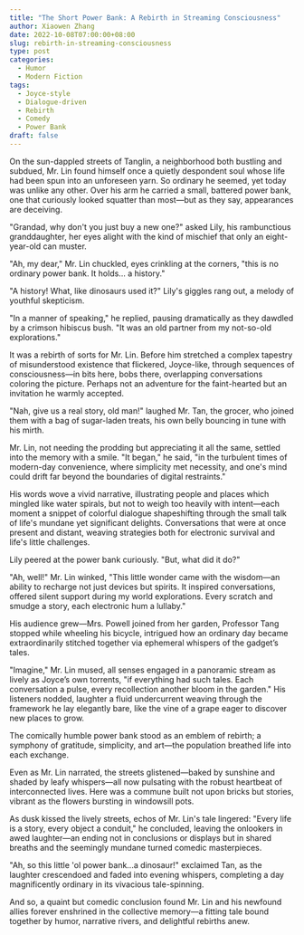 ```yaml
---
title: "The Short Power Bank: A Rebirth in Streaming Consciousness"
author: Xiaowen Zhang
date: 2022-10-08T07:00:00+08:00
slug: rebirth-in-streaming-consciousness
type: post
categories:
  - Humor
  - Modern Fiction
tags:
  - Joyce-style
  - Dialogue-driven
  - Rebirth
  - Comedy
  - Power Bank
draft: false
---
```


On the sun-dappled streets of Tanglin, a neighborhood both bustling and subdued, Mr. Lin found himself once a quietly despondent soul whose life had been spun into an unforeseen yarn. So ordinary he seemed, yet today was unlike any other. Over his arm he carried a small, battered power bank, one that curiously looked squatter than most—but as they say, appearances are deceiving. 

"Grandad, why don't you just buy a new one?" asked Lily, his rambunctious granddaughter, her eyes alight with the kind of mischief that only an eight-year-old can muster.

"Ah, my dear," Mr. Lin chuckled, eyes crinkling at the corners, "this is no ordinary power bank. It holds... a history."

"A history! What, like dinosaurs used it?" Lily's giggles rang out, a melody of youthful skepticism.

"In a manner of speaking," he replied, pausing dramatically as they dawdled by a crimson hibiscus bush. "It was an old partner from my not-so-old explorations."

It was a rebirth of sorts for Mr. Lin. Before him stretched a complex tapestry of misunderstood existence that flickered, Joyce-like, through sequences of consciousness—in bits here, bobs there, overlapping conversations coloring the picture. Perhaps not an adventure for the faint-hearted but an invitation he warmly accepted.

"Nah, give us a real story, old man!" laughed Mr. Tan, the grocer, who joined them with a bag of sugar-laden treats, his own belly bouncing in tune with his mirth.

Mr. Lin, not needing the prodding but appreciating it all the same, settled into the memory with a smile. "It began," he said, "in the turbulent times of modern-day convenience, where simplicity met necessity, and one's mind could drift far beyond the boundaries of digital restraints."

His words wove a vivid narrative, illustrating people and places which mingled like water spirals, but not to weigh too heavily with intent—each moment a snippet of colorful dialogue shapeshifting through the small talk of life's mundane yet significant delights. Conversations that were at once present and distant, weaving strategies both for electronic survival and life's little challenges.

Lily peered at the power bank curiously. "But, what did it do?"

"Ah, well!" Mr. Lin winked, "This little wonder came with the wisdom—an ability to recharge not just devices but spirits. It inspired conversations, offered silent support during my world explorations. Every scratch and smudge a story, each electronic hum a lullaby."

His audience grew—Mrs. Powell joined from her garden, Professor Tang stopped while wheeling his bicycle, intrigued how an ordinary day became extraordinarily stitched together via ephemeral whispers of the gadget’s tales.

"Imagine," Mr. Lin mused, all senses engaged in a panoramic stream as lively as Joyce’s own torrents, "if everything had such tales. Each conversation a pulse, every recollection another bloom in the garden." His listeners nodded, laughter a fluid undercurrent weaving through the framework he lay elegantly bare, like the vine of a grape eager to discover new places to grow.

The comically humble power bank stood as an emblem of rebirth; a symphony of gratitude, simplicity, and art—the population breathed life into each exchange.

Even as Mr. Lin narrated, the streets glistened—baked by sunshine and shaded by leafy whispers—all now pulsating with the robust heartbeat of interconnected lives. Here was a commune built not upon bricks but stories, vibrant as the flowers bursting in windowsill pots.

As dusk kissed the lively streets, echos of Mr. Lin's tale lingered: "Every life is a story, every object a conduit," he concluded, leaving the onlookers in awed laughter—an ending not in conclusions or displays but in shared breaths and the seemingly mundane turned comedic masterpieces.

"Ah, so this little 'ol power bank...a dinosaur!" exclaimed Tan, as the laughter crescendoed and faded into evening whispers, completing a day magnificently ordinary in its vivacious tale-spinning.

And so, a quaint but comedic conclusion found Mr. Lin and his newfound allies forever enshrined in the collective memory—a fitting tale bound together by humor, narrative rivers, and delightful rebirths anew.